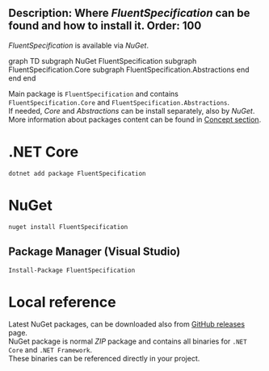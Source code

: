 Description: Where <i>FluentSpecification</i> can be found and how to install it.
Order: 100
---

*FluentSpecification* is available via *NuGet*.  

<div class="mermaid">
	graph TD
		subgraph NuGet
			FluentSpecification
			subgraph 
				FluentSpecification.Core
				subgraph 
					FluentSpecification.Abstractions
				end
			end
		end
</div>

Main package is `FluentSpecification` and contains `FluentSpecification.Core` and `FluentSpecification.Abstractions`.  
If needed, *Core* and *Abstractions* can be install separately, also by *NuGet*.  
More information about packages content can be found in [Concept section](/FluentSpecification/docs/concept).

# .NET Core

```
dotnet add package FluentSpecification
```

# NuGet

```
nuget install FluentSpecification
```

## Package Manager (Visual Studio)

```
Install-Package FluentSpecification
```

# Local reference

Latest NuGet packages, can be downloaded also from [GitHub releases](https://github.com/michalkowal/FluentSpecification/releases/latest) page.  
NuGet package is normal *ZIP* package and contains all binaries for `.NET Core` and `.NET Framework`.  
These binaries can be referenced directly in your project.